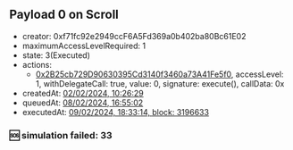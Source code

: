 ## Payload 0 on Scroll

- creator: 0xf71fc92e2949ccF6A5Fd369a0b402ba80Bc61E02
- maximumAccessLevelRequired: 1
- state: 3(Executed)
- actions:
  - [0x2B25cb729D90630395Cd3140f3460a73A41Fe5f0](https://scrollscan.com/address/0x2B25cb729D90630395Cd3140f3460a73A41Fe5f0), accessLevel: 1, withDelegateCall: true, value: 0, signature: execute(), callData: 0x
- createdAt: [02/02/2024, 10:26:29](https://scrollscan.com/tx/0xd4323bda983f8200e760b0dff6045bd32b9f25701572e44edef0c1e1ffa6c0ae)
- queuedAt: [08/02/2024, 16:55:02](https://scrollscan.com/tx/0x4a324bb8cc7c6bd21e378d06de7d1a3c8bf236e832d3beee1e80e1b873f906bc)
- executedAt: [09/02/2024, 18:33:14, block: 3196633](https://scrollscan.com/tx/0xc166eb675862e5f36e1ced75e87fce48a4e29a96ad2eaee610efa98c560daf85)

### :sos: simulation failed: 33
